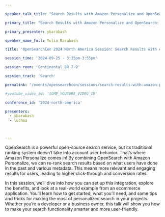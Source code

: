 ```yaml
---

speaker_talk_title: "Search Results with Amazon Personalize and OpenSearch: Making Searches Smarter"

primary_title: "Search Results with Amazon Personalize and OpenSearch: Making Searches Smarter"

primary_presenter: ybarabash

speaker_name_full: Yulia Barabash

title: 'OpenSearchCon 2024 North America Session: Search Results with Amazon Personalize and OpenSearch: Making Searches Smarter'

session_time: '2024-09-25 - 3:15pm-3:55pm' 

session_room: 'Continental BR 7-9' 

session_track: 'Search' 

permalink: "/events/opensearchcon/sessions/search-results-with-amazon-personalize-and-opensearch-making-searches-smarter.html"

#youtube_video_id: 'SOME_YOUTUBE_VIDEO_ID' 

conference_id: '2024-north-america' 

presenters: 
  - ybarabash 
  - luchoa 



---
```

OpenSearch is a powerful open-source search service, but its traditional ranking system doesn’t take into account user behavior. That’s where Amazon Personalize comes in! By combining OpenSearch with Amazon Personalize, we can re-rank search results based on what users have done in the past and various metadata. This means more relevant and engaging results for users, leading to higher click-through and conversion rates.

In this session, we’ll dive into how you can set up this integration, explore the benefits, and look at a real-world example from an ecommerce application. You’ll learn how to get started, what you’ll need, and some tips and tricks for making the most of personalized search in your projects. Whether you’re a developer or a business owner, this talk will show you how to make your search functionality smarter and more user-friendly.

